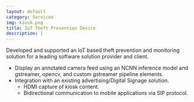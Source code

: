 ```yaml
---
layout: default
category: Services
img: kiosk.png
title: IoT Theft Prevention Device
description: |
---
```

Developed and supported an IoT based theft prevention and monitoring solution for a leading software solution provider and client.
* Display an annotated camera feed using an NCNN inference model and gstreamer, opencv, and custom gstreamer pipeline elements.
* Integration with an existing advertising/Digital Signage solution.
  * HDMI capture of kiosk content.
  * Bidirectional communication to mobile applications via SIP protocol.
